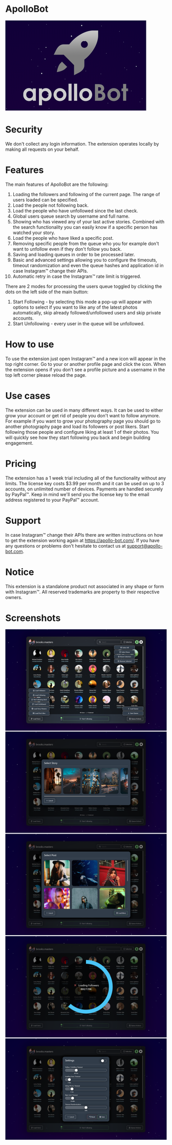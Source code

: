 # ApolloBot
![Logo](misc/promotional/promotional.png)

# Security
We don't collect any login information. The extension operates locally by making all requests on your behalf.

# Features
The main features of ApolloBot are the following:

1. Loading the followers and following of the current page. The range of users loaded can be specified.
2. Load the people not following back.
3. Load the people who have unfollowed since the last check.
4. Global users queue search by username and full name.
5. Showing who has viewed any of your last active stories. Combined with the search functionality you can easily know if a specific person has watched your story.
6. Load the people who have liked a specific post.
7. Removing specific people from the queue who you for example don't want to unfollow even if they don't follow you back.
8. Saving and loading queues in order to be processed later.
9. Basic and advanced settings allowing you to configure the timeouts, timeout randomization and even the queue hashes and application id in case Instagram™ change their APIs.
10. Automatic retry in case the Instagram™ rate limit is triggered.

There are 2 modes for processing the users queue toggled by clicking the dots on the left side of the main button:

1. Start Following - by selecting this mode a pop-up will appear with options to select if you want to like any of the latest photos automatically, skip already followed/unfollowed users and skip private accounts.
2. Start Unfollowing - every user in the queue will be unfollowed.

# How to use
To use the extension just open Instagram™ and a new icon will appear in the top right corner. Go to your or another profile page and click the icon. When the extension opens if you don't see a profile picture and a username in the top left corner please reload the page.

# Use cases
The extension can be used in many different ways. It can be used to either grow your account or get rid of people you don't want to follow anymore. For example if you want to grow your photography page you should go to another photography page and load its followers or post likers. Start following those people and configure liking at least 1 of their photos. You will quickly see how they start following you back and begin building engagement.

# Pricing
The extension has a 1 week trial including all of the functionality without any limits. The license key costs $3.99 per month and it can be used on up to 3 accounts, on unlimited number of devices. Payments are handled securely by PayPal™. Keep in mind we'll send you the license key to the email address registered to your PayPal™ account.

# Support
In case Instagram™ change their APIs there are written instructions on how to get the extension working again at https://apollo-bot.com/. If you have any questions or problems don't hesitate to contact us at support@apollo-bot.com.

# Notice
This extension is a standalone product not associated in any shape or form with Instagram™. All reserved trademarks are property to their respective owners.

# Screenshots
![Screenshot](misc/screenshots/background1.png)
![Screenshot](misc/screenshots/background2.png)
![Screenshot](misc/screenshots/background3.png)
![Screenshot](misc/screenshots/background4.png)
![Screenshot](misc/screenshots/background5.png)
